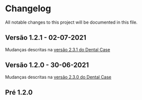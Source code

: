 # Changelog
All notable changes to this project will be documented in this file.

## Versão 1.2.1 - 02-07-2021

Mudanças descritas na [versão 2.3.1 do Dental Case](https://github.com/GameCase-LAWS/dental-case-app/main/CHANGELOG.md#versao-2.3.1)

## Versão 1.2.0 - 30-06-2021

Mudanças descritas na [versão 2.3.0 do Dental Case](https://github.com/GameCase-LAWS/dental-case-app/main/CHANGELOG.md#versao-2.3.0)

## Pré 1.2.0